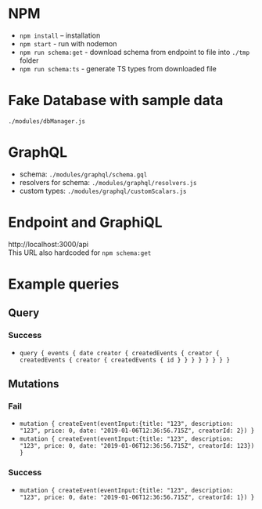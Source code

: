 # NPM
- `npm install` – installation
- `npm start` - run with nodemon
- `npm run schema:get` - download schema from endpoint to file into `./tmp` folder
- `npm run schema:ts` - generate TS types from downloaded file

# Fake Database with sample data
`./modules/dbManager.js`

# GraphQL
- schema: `./modules/graphql/schema.gql`
- resolvers for schema: `./modules/graphql/resolvers.js`
- custom types: `./modules/graphql/customScalars.js`

# Endpoint and GraphiQL
http://localhost:3000/api  
This URL also hardcoded for `npm schema:get` 

# Example queries

## Query
### Success
- `query {
  events {
    date
    creator {
      createdEvents {
        creator {
          createdEvents {
            creator {
              createdEvents {
                id
              }
            }
          }
        }
      }
    }
  }
}`

## Mutations
### Fail
- `
mutation {
  createEvent(eventInput:{title: "123", description: "123", price: 0, date: "2019-01-06T12:36:56.715Z", creatorId: 2})
}
`
- `
mutation {
  createEvent(eventInput:{title: "123", description: "123", price: 0, date: "2019-01-06T12:36:56.715Z", creatorId: 123})
}
`
### Success
- `mutation {
  createEvent(eventInput:{title: "123", description: "123", price: 0, date: "2019-01-06T12:36:56.715Z", creatorId: 1})
}`

